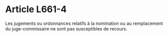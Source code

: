 # Article L661-4

Les jugements ou ordonnances relatifs à la nomination ou au remplacement du juge-commissaire ne sont pas susceptibles de recours.